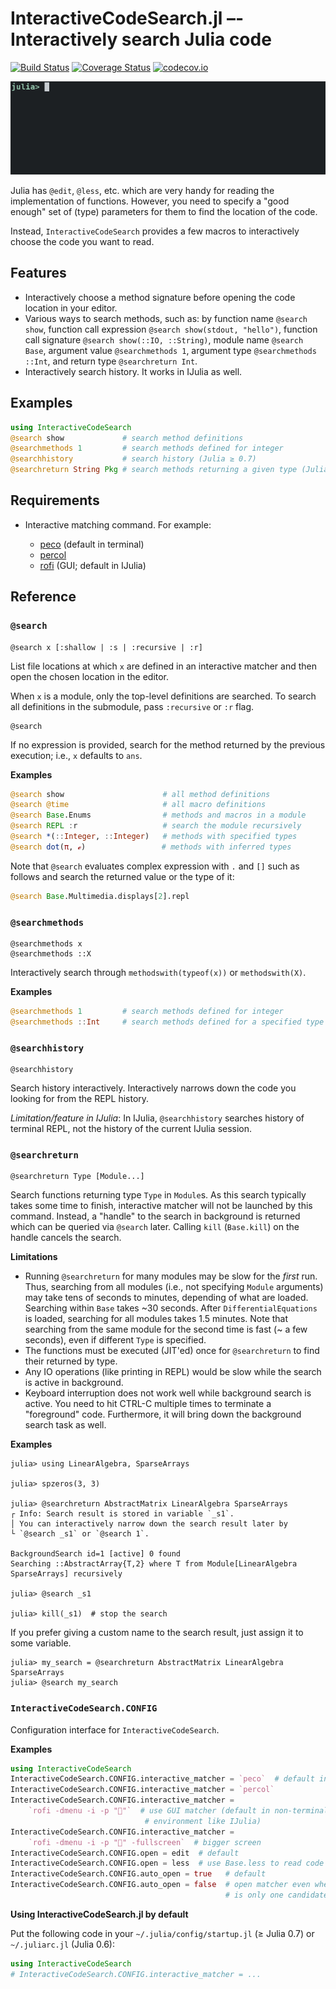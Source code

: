 # InteractiveCodeSearch.jl –- Interactively search Julia code

[![Build Status][travis-img]][travis-url]
[![Coverage Status][coveralls-img]][coveralls-url]
[![codecov.io][codecov-img]][codecov-url]

![gif animation](search.gif "Searching code using @search")


Julia has `@edit`, `@less`, etc. which are very handy for reading the implementation of functions.  However, you need to specify a "good enough" set of (type) parameters for them to find the location of the code.

Instead, `InteractiveCodeSearch` provides a few macros to interactively choose the code you want to read.

## Features

  * Interactively choose a method signature before opening the code location in your editor.
  * Various ways to search methods, such as: by function name `@search show`, function call expression `@search show(stdout, "hello")`, function call signature `@search show(::IO, ::String)`, module name `@search Base`, argument value `@searchmethods 1`, argument type `@searchmethods ::Int`, and return type `@searchreturn Int`.
  * Interactively search history.  It works in IJulia as well.

## Examples

```julia
using InteractiveCodeSearch
@search show             # search method definitions
@searchmethods 1         # search methods defined for integer
@searchhistory           # search history (Julia ≥ 0.7)
@searchreturn String Pkg # search methods returning a given type (Julia ≥ 0.7)
```

## Requirements

  * Interactive matching command.  For example:

      * [peco](https://github.com/peco/peco) (default in terminal)
      * [percol](https://github.com/mooz/percol)
      * [rofi](https://github.com/DaveDavenport/rofi) (GUI; default in IJulia)

## Reference

### `@search`

```
@search x [:shallow | :s | :recursive | :r]
```

List file locations at which `x` are defined in an interactive matcher and then open the chosen location in the editor.

When `x` is a module, only the top-level definitions are searched.  To search all definitions in the submodule, pass `:recursive` or `:r` flag.

```
@search
```

If no expression is provided, search for the method returned by the previous execution; i.e., `x` defaults to `ans`.

**Examples**

```julia
@search show                      # all method definitions
@search @time                     # all macro definitions
@search Base.Enums                # methods and macros in a module
@search REPL :r                   # search the module recursively
@search *(::Integer, ::Integer)   # methods with specified types
@search dot(π, ℯ)                 # methods with inferred types
```

Note that `@search` evaluates complex expression with `.` and `[]` such as follows and search the returned value or the type of it:

```julia
@search Base.Multimedia.displays[2].repl
```


### `@searchmethods`

```
@searchmethods x
@searchmethods ::X
```

Interactively search through `methodswith(typeof(x))` or `methodswith(X)`.

**Examples**

```julia
@searchmethods 1         # search methods defined for integer
@searchmethods ::Int     # search methods defined for a specified type
```


### `@searchhistory`

```
@searchhistory
```

Search history interactively.  Interactively narrows down the code you looking for from the REPL history.

*Limitation/feature in IJulia*: In IJulia, `@searchhistory` searches history of terminal REPL, not the history of the current IJulia session.


### `@searchreturn`

```
@searchreturn Type [Module...]
```

Search functions returning type `Type` in `Module`s.  As this search typically takes some time to finish, interactive matcher will not be launched by this command.  Instead, a "handle" to the search in background is returned which can be queried via `@search` later. Calling `kill` (`Base.kill`) on the handle cancels the search.

**Limitations**

  * Running `@searchreturn` for many modules may be slow for the *first* run.  Thus, searching from all modules (i.e., not specifying `Module` arguments) may take tens of seconds to minutes, depending of what are loaded.  Searching within `Base` takes ~30 seconds. After `DifferentialEquations` is loaded, searching for all modules takes 1.5 minutes.  Note that searching from the same module for the second time is fast (~ a few seconds), even if different `Type` is specified.
  * The functions must be executed (JIT'ed) once for `@searchreturn` to find their returned by type.
  * Any IO operations (like printing in REPL) would be slow while the search is active in background.
  * Keyboard interruption does not work well while background search is active.  You need to hit CTRL-C multiple times to terminate a "foreground" code.  Furthermore, it will bring down the background search task as well.

**Examples**

```julia-repl
julia> using LinearAlgebra, SparseArrays

julia> spzeros(3, 3)

julia> @searchreturn AbstractMatrix LinearAlgebra SparseArrays
┌ Info: Search result is stored in variable `_s1`.
│ You can interactively narrow down the search result later by
└ `@search _s1` or `@search 1`.

BackgroundSearch id=1 [active] 0 found
Searching ::AbstractArray{T,2} where T from Module[LinearAlgebra SparseArrays] recursively

julia> @search _s1

julia> kill(_s1)  # stop the search
```

If you prefer giving a custom name to the search result, just assign it to some variable.

```julia-repl
julia> my_search = @searchreturn AbstractMatrix LinearAlgebra SparseArrays
julia> @search my_search
```


### `InteractiveCodeSearch.CONFIG`
Configuration interface for `InteractiveCodeSearch`.

**Examples**

```julia
using InteractiveCodeSearch
InteractiveCodeSearch.CONFIG.interactive_matcher = `peco`  # default in terminal
InteractiveCodeSearch.CONFIG.interactive_matcher = `percol`
InteractiveCodeSearch.CONFIG.interactive_matcher =
    `rofi -dmenu -i -p "🔎"`  # use GUI matcher (default in non-terminal
                              # environment like IJulia)
InteractiveCodeSearch.CONFIG.interactive_matcher =
    `rofi -dmenu -i -p "🔎" -fullscreen`  # bigger screen
InteractiveCodeSearch.CONFIG.open = edit  # default
InteractiveCodeSearch.CONFIG.open = less  # use Base.less to read code
InteractiveCodeSearch.CONFIG.auto_open = true   # default
InteractiveCodeSearch.CONFIG.auto_open = false  # open matcher even when there
                                                # is only one candidate
```

**Using InteractiveCodeSearch.jl by default**

Put the following code in your `~/.julia/config/startup.jl` (≥ Julia 0.7) or `~/.juliarc.jl` (Julia 0.6):

```julia
using InteractiveCodeSearch
# InteractiveCodeSearch.CONFIG.interactive_matcher = ...
```


[travis-img]: https://travis-ci.org/tkf/InteractiveCodeSearch.jl.svg?branch=master
[travis-url]: https://travis-ci.org/tkf/InteractiveCodeSearch.jl
[coveralls-img]: https://coveralls.io/repos/tkf/InteractiveCodeSearch.jl/badge.svg?branch=master&service=github
[coveralls-url]: https://coveralls.io/github/tkf/InteractiveCodeSearch.jl?branch=master
[codecov-img]: http://codecov.io/github/tkf/InteractiveCodeSearch.jl/coverage.svg?branch=master
[codecov-url]: http://codecov.io/github/tkf/InteractiveCodeSearch.jl?branch=master

<!--
Generated by `./scripts/generate_readme.jl README.md`.
-->
